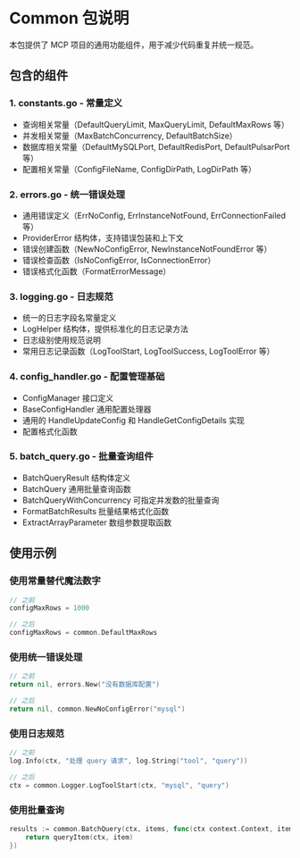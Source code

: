 # Common 包说明

本包提供了 MCP 项目的通用功能组件，用于减少代码重复并统一规范。

## 包含的组件

### 1. constants.go - 常量定义
- 查询相关常量（DefaultQueryLimit, MaxQueryLimit, DefaultMaxRows 等）
- 并发相关常量（MaxBatchConcurrency, DefaultBatchSize）
- 数据库相关常量（DefaultMySQLPort, DefaultRedisPort, DefaultPulsarPort 等）
- 配置相关常量（ConfigFileName, ConfigDirPath, LogDirPath 等）

### 2. errors.go - 统一错误处理
- 通用错误定义（ErrNoConfig, ErrInstanceNotFound, ErrConnectionFailed 等）
- ProviderError 结构体，支持错误包装和上下文
- 错误创建函数（NewNoConfigError, NewInstanceNotFoundError 等）
- 错误检查函数（IsNoConfigError, IsConnectionError）
- 错误格式化函数（FormatErrorMessage）

### 3. logging.go - 日志规范
- 统一的日志字段名常量定义
- LogHelper 结构体，提供标准化的日志记录方法
- 日志级别使用规范说明
- 常用日志记录函数（LogToolStart, LogToolSuccess, LogToolError 等）

### 4. config_handler.go - 配置管理基础
- ConfigManager 接口定义
- BaseConfigHandler 通用配置处理器
- 通用的 HandleUpdateConfig 和 HandleGetConfigDetails 实现
- 配置格式化函数

### 5. batch_query.go - 批量查询组件
- BatchQueryResult 结构体定义
- BatchQuery 通用批量查询函数
- BatchQueryWithConcurrency 可指定并发数的批量查询
- FormatBatchResults 批量结果格式化函数
- ExtractArrayParameter 数组参数提取函数

## 使用示例

### 使用常量替代魔法数字
```go
// 之前
configMaxRows = 1000

// 之后
configMaxRows = common.DefaultMaxRows
```

### 使用统一错误处理
```go
// 之前
return nil, errors.New("没有数据库配置")

// 之后
return nil, common.NewNoConfigError("mysql")
```

### 使用日志规范
```go
// 之前
log.Info(ctx, "处理 query 请求", log.String("tool", "query"))

// 之后
ctx = common.Logger.LogToolStart(ctx, "mysql", "query")
```

### 使用批量查询
```go
results := common.BatchQuery(ctx, items, func(ctx context.Context, item string) (string, error) {
    return queryItem(ctx, item)
})
```
